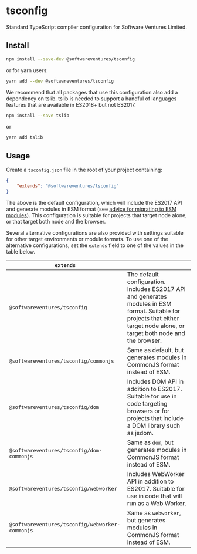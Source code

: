# tsconfig

Standard TypeScript compiler configuration for Software Ventures Limited.

## Install

```bash
npm install --save-dev @softwareventures/tsconfig
```

or for yarn users:

```bash
yarn add --dev @softwareventures/tsconfig
```

We recommend that all packages that use this configuration also add a dependency
on tslib. tslib is needed to support a handful of languages features that are
available in ES2018+ but not ES2017.

```bash
npm install --save tslib
```

or

```bash
yarn add tslib
```

## Usage

Create a `tsconfig.json` file in the root of your project containing:

```json
{
    "extends": "@softwareventures/tsconfig"
}
```

The above is the default configuration, which will include the ES2017 API and
generate modules in ESM format (see [advice for migrating to ESM modules][1]).
This configuration is suitable for projects that target node alone, or that
target both node and the browser.

Several alternative configurations are also provided with settings suitable for
other target environments or module formats. To use one of the alternative
configurations, set the `extends` field to one of the values in the table below.

| `extends`                                       |                                                                                                                                                                               |
| ----------------------------------------------- | ----------------------------------------------------------------------------------------------------------------------------------------------------------------------------- |
| `@softwareventures/tsconfig`                    | The default configuration. Includes ES2017 API and generates modules in ESM format. Suitable for projects that either target node alone, or target both node and the browser. |
| `@softwareventures/tsconfig/commonjs`           | Same as default, but generates modules in CommonJS format instead of ESM.                                                                                                     |
| `@softwareventures/tsconfig/dom`                | Includes DOM API in addition to ES2017. Suitable for use in code targeting browsers or for projects that include a DOM library such as jsdom.                                 |
| `@softwareventures/tsconfig/dom-commonjs`       | Same as `dom`, but generates modules in CommonJS format instead of ESM.                                                                                                       |
| `@softwareventures/tsconfig/webworker`          | Includes WebWorker API in addition to ES2017. Suitable for use in code that will run as a Web Worker.                                                                         |
| `@softwareventures/tsconfig/webworker-commonjs` | Same as `webworker`, but generates modules in CommonJS format instead of ESM.                                                                                                 |

[1]: https://gist.github.com/sindresorhus/a39789f98801d908bbc7ff3ecc99d99c
